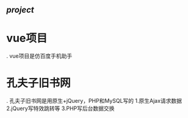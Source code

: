 ##  *project* 

# vue项目
. vue项目是仿百度手机助手

# 孔夫子旧书网
. 孔夫子旧书网是用原生+jQuery，PHP和MySQL写的
  1.原生Ajax请求数据
  2.jQuery写特效跳转等
  3.PHP写后台数据交换